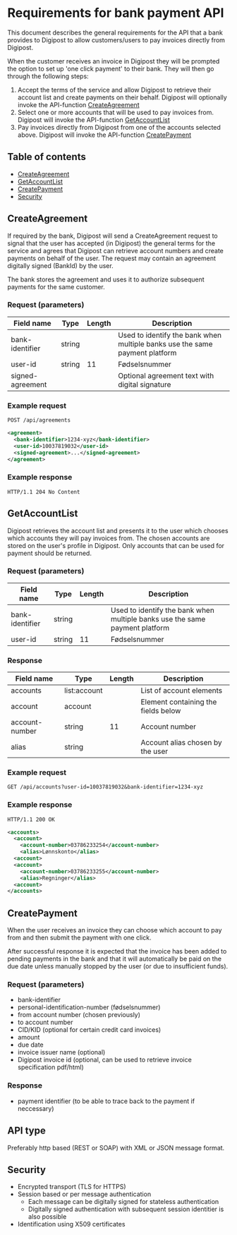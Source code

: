 # Requirements for bank payment API

This document describes the general requirements for the API that a bank provides to Digipost to allow customers/users to pay invoices directly from Digipost.

When the customer receives an invoice in Digipost they will be prompted the option to set up 'one click payment' to their bank. They will then go through the following steps:

1. Accept the terms of the service and allow Digipost to retrieve their account list and create payments on their behalf. Digipost will optionally invoke the API-function [CreateAgreement](#createagreement)
2. Select one or more accounts that will be used to pay invoices from. Digipost will invoke the API-function [GetAccountList](#getaccountlist)
3. Pay invoices directly from Digipost from one of the accounts selected above. Digipost will invoke the API-function [CreatePayment](#createpayment)


## Table of contents

* [CreateAgreement](#createagreement)
* [GetAccountList](#getaccountlist)
* [CreatePayment](#createpayment)
* [Security](#security)

## CreateAgreement

If required by the bank, Digipost will send a CreateAgreement request to signal that the user has accepted (in Digipost) the general terms for the service and agrees that Digipost can retrieve account numbers and create payments on behalf of the user. The request may contain an agreement digitally signed (BankId) by the user.

The bank stores the agreement and uses it to authorize subsequent payments for the same customer.

### Request (parameters)

|Field name     |Type  |Length|Description|
|---------------|------|------|-----------|
|bank-identifier|string|      |Used to identify the bank when multiple banks use the same payment platform|
|user-id        |string|11    |Fødselsnummer|
|signed-agreement ||      |Optional agreement text with digital signature|

### Example request
```xml
POST /api/agreements

<agreement>
  <bank-identifier>1234-xyz</bank-identifier>
  <user-id>10037819032</user-id>
  <signed-agreement>...</signed-agreement>
</agreement>
```

### Example response
```
HTTP/1.1 204 No Content
```

## GetAccountList

Digipost retrieves the account list and presents it to the user which chooses which accounts they will pay invoices from. The chosen accounts are stored on the user's profile in Digipost. Only accounts that can be used for payment should be returned.

### Request (parameters)

|Field name     |Type  |Length|Description|
|---------------|------|------|-----------|
|bank-identifier|string|      |Used to identify the bank when multiple banks use the same payment platform|
|user-id        |string|11    |Fødselsnummer|

### Response

|Field name     |Type   |Length|Description|
|---------------|-------|------|-----------|
|accounts       |list:account   |      |List of account elements|
|account        |account|      |Element containing the fields below           |
|account-number |string |11    |Account number|
|alias          |string |      |Account alias chosen by the user|

### Example request
```
GET /api/accounts?user-id=10037819032&bank-identifier=1234-xyz
```

### Example response
```xml
HTTP/1.1 200 OK

<accounts>
  <account>
    <account-number>03786233254</account-number>
    <alias>Lønnskonto</alias>
  <account>
  <account>
    <account-number>03786233255</account-number>
    <alias>Regninger</alias>
  <account>
</accounts>
```

## CreatePayment

When the user receives an invoice they can choose which account to pay from and then submit the payment with one click.

After successful response it is expected that the invoice has been added to pending payments in the bank and that it will automatically be paid on the due date unless manually stopped by the user (or due to insufficient funds).

### Request (parameters)

* bank-identifier
* personal-identification-number (fødselsnummer)
* from account number (chosen previously)
* to account number
* CID/KID (optional for certain credit card invoices)
* amount
* due date
* invoice issuer name (optional)
* Digipost invoice id (optional, can be used to retrieve invoice specification pdf/html)

### Response

* payment identifier (to be able to trace back to the payment if neccessary)

## API type

Preferably http based (REST or SOAP) with XML or JSON message format.

## Security

* Encrypted transport (TLS for HTTPS)
* Session based or per message authentication
  - Each message can be digitally signed for stateless authentication
  - Digitally signed authentication with subsequent session identitier is also possible
* Identification using X509 certificates
